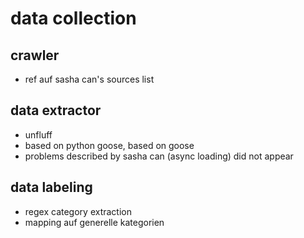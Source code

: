 # data collection

## crawler
- ref auf sasha can's sources list

## data extractor
- unfluff
- based on python goose, based on goose
- problems described by sasha can (async loading) did not appear 

## data labeling
- regex category extraction
- mapping auf generelle kategorien

